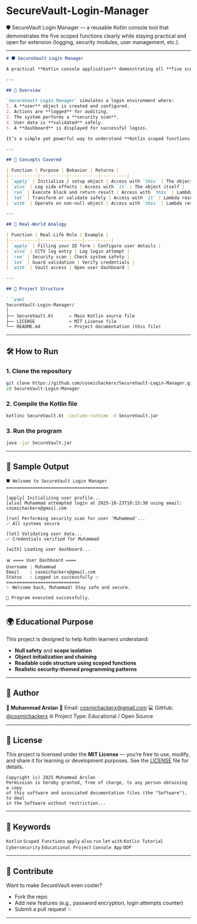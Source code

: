 # SecureVault-Login-Manager
🛡️ SecureVault Login Manager — a reusable Kotlin console tool that demonstrates the five scoped functions clearly while staying practical and open for extension (logging, security modules, user management, etc.).


---

```markdown
# 🛡️ SecureVault Login Manager

A practical **Kotlin console application** demonstrating all **five scoped functions** — `let`, `run`, `apply`, `with`, and `also` — through a real-world scenario of a secure login and system verification process.  

---

## 🚀 Overview

`SecureVault Login Manager` simulates a login environment where:
1. A **user** object is created and configured.
2. Actions are **logged** for auditing.
3. The system performs a **security scan**.
4. User data is **validated** safely.
5. A **dashboard** is displayed for successful logins.

It’s a simple yet powerful way to understand **Kotlin scoped functions in action**, built for learners, developers, and educators alike.

---

## 🧠 Concepts Covered

| Function | Purpose | Behavior | Returns |
|-----------|----------|-----------|----------|
| `apply` | Initialize / setup object | Access with `this` | The object itself |
| `also` | Log side effects | Access with `it` | The object itself |
| `run` | Execute block and return result | Access with `this` | Lambda result |
| `let` | Transform or validate safely | Access with `it` | Lambda result |
| `with` | Operate on non-null object | Access with `this` | Lambda result |

---

## 💼 Real-World Analogy

| Function | Real-Life Role | Example |
|-----------|----------------|----------|
| `apply` | Filling your ID form | Configure user details |
| `also` | CCTV log entry | Log login attempt |
| `run` | Security scan | Check system safety |
| `let` | Guard validation | Verify credentials |
| `with` | Vault access | Open user dashboard |

---

## 📂 Project Structure

```yaml
SecureVault-Login-Manager/
│
├── SecureVault.kt      ← Main Kotlin source file
├── LICENSE             ← MIT License file
└── README.md           ← Project documentation (this file)

````

---

## 🛠️ How to Run

### 1. Clone the repository
```bash
git clone https://github.com/cosmichackerx/SecureVault-Login-Manager.git
cd SecureVault-Login-Manager
````

### 2. Compile the Kotlin file

```bash
kotlinc SecureVault.kt -include-runtime -d SecureVault.jar
```

### 3. Run the program

```bash
java -jar SecureVault.jar
```

---

## 🧩 Sample Output

```
🛡️ Welcome to SecureVault Login Manager
=======================================

[apply] Initializing user profile...
[also] Muhammad attempted login at 2025-10-23T10:15:30 using email: cosmichackerx@gmail.com

[run] Performing security scan for user 'Muhammad'...
✅ All systems secure

[let] Validating user data...
✅ Credentials verified for Muhammad

[with] Loading user dashboard...

📊 ==== User Dashboard ====
Username : Muhammad
Email    : cosmichackerx@gmail.com
Status   : Logged in successfully ✅
============================
✨ Welcome back, Muhammad! Stay safe and secure.

🧠 Program executed successfully.
```

---

## 🌍 Educational Purpose

This project is designed to help Kotlin learners understand:

* **Null safety** and **scope isolation**
* **Object initialization and chaining**
* **Readable code structure using scoped functions**
* **Realistic security-themed programming patterns**

---

## 🧩 Author

**👤 Muhammad Arslan**
📧 Email: [cosmichackerx@gmail.com](mailto:cosmichackerx@gmail.com)
💻 GitHub: [@cosmichackerx](https://github.com/cosmichackerx)
🌐 Project Type: Educational / Open Source

---

## 📜 License

This project is licensed under the **MIT License** — you’re free to use, modify, and share it for learning or development purposes.
See the [LICENSE](./LICENSE) file for details.

```
Copyright (c) 2025 Muhammad Arslan
Permission is hereby granted, free of charge, to any person obtaining a copy
of this software and associated documentation files (the "Software"), to deal
in the Software without restriction...
```

---

## 🧭 Keywords

`Kotlin` `Scoped Functions` `apply` `also` `run` `let` `with` `Kotlin Tutorial` `Cybersecurity` `Educational Project` `Console App` `OOP`

---

## 🌟 Contribute

Want to make SecureVault even cooler?

* Fork the repo
* Add new features (e.g., password encryption, login attempts counter)
* Submit a pull request ✨

---



